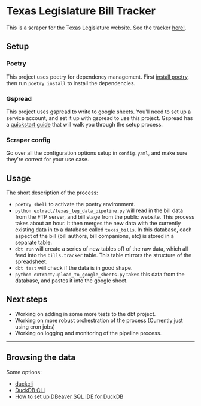 # Texas Legislature Bill Tracker

This is a scraper for the Texas Legislature website. See the tracker [here!](https://docs.google.com/spreadsheets/d/1mB-wBoFKuu4kS482Yc2FQn6kByDJi6uIgm7l09V_8PQ/edit?usp=sharing).

## Setup

### Poetry
This project uses poetry for dependency management. First [install poetry](https://python-poetry.org/docs/), then run `poetry install` to install the dependencies.

### Gspread
This project uses gspread to write to google sheets. You'll need to set up a service account, and set it up with gspread to use this project. Gspread has a [quickstart guide](https://docs.gspread.org/en/v6.1.3/oauth2.html#enable-api-access-for-a-project) that will walk you through the setup process.

### Scraper config
Go over all the configuration options setup in `config.yaml`, and make sure they're correct for your use case.

## Usage

The short description of the process:
- `poetry shell` to activate the poetry environment.
- `python extract/texas_leg_data_pipeline.py` will read in the bill data from the FTP server, and bill stage from the public website. This process takes about an hour. It then merges the new data with the currently existing data in to a database called `texas_bills`. In this database, each aspect of the bill (bill authors, bill companions, etc) is stored in a separate table. 
- `dbt run` will create a series of new tables off of the raw data, which all feed into the `bills.tracker` table. This table mirrors the structure of the spreadsheet.
- `dbt test` will check if the data is in good shape.
- `python extract/upload_to_google_sheets.py` takes this data from the database, and pastes it into the google sheet.

## Next steps
- Working on adding in some more tests to the dbt project.
- Working on more robust orchestration of the process (Currently just using cron jobs)
- Working on logging and monitoring of the pipeline process.

---

## Browsing the data
Some options:
- [duckcli](https://pypi.org/project/duckcli/)
- [DuckDB CLI](https://duckdb.org/docs/installation/?environment=cli)
- [How to set up DBeaver SQL IDE for DuckDB](https://duckdb.org/docs/guides/sql_editors/dbeaver)


